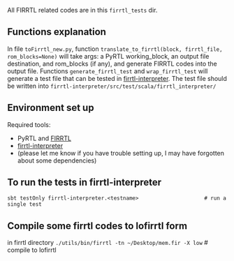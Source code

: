 All FIRRTL related codes are in this `firrtl_tests` dir.

## Functions explanation

In file `toFirrtl_new.py`, function `translate_to_firrtl(block, firrtl_file, rom_blocks=None)` will take args: a PyRTL working_block, an output file destination, and rom_blocks (if any), and generate FIRRTL codes into the output file. Functions `generate_firrtl_test` and `wrap_firrtl_test` will generate a test file that can be tested in [firrtl-interpreter](https://github.com/freechipsproject/firrtl-interpreter). The test file should be written into `firrtl-interpreter/src/test/scala/firrtl_interpreter/`

## Environment set up

Required tools:

- PyRTL and [FIRRTL](https://github.com/freechipsproject/firrtl)
- [firrtl-interpreter](https://github.com/freechipsproject/firrtl-interpreter)
- (please let me know if you have trouble setting up, I may have forgotten about some dependencies)

## To run the tests in firrtl-interpreter

`sbt testOnly firrtl-interpreter.<testname>  					# run a single test`

## Compile some firrtl codes to lofirrtl form

in firrtl directory
`./utils/bin/firrtl -tn ~/Desktop/mem.fir -X low`  	# compile to lofirrtl

